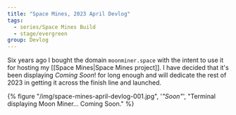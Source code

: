```yaml
---
title: "Space Mines, 2023 April Devlog"
tags:
  - series/Space Mines Build
  - stage/evergreen
group: Devlog
---
```


Six years ago I bought the domain `moonminer.space` with the intent to use it for hosting my [[Space Mines|Space Mines project]]. I have decided that it's been displaying _Coming Soon_! for long enough and will dedicate the rest of 2023 in getting it across the finish line and launched.

{% figure "/img/space-mines-april-devlog-001.jpg", '_"Soon"_', "Terminal displaying Moon Miner... Coming Soon." %}


